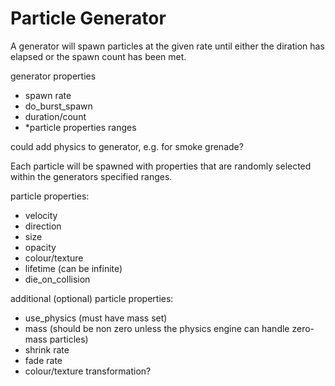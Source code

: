 # Particle Generator

A generator will spawn particles at the given rate until either the diration
has elapsed or the spawn count has been met.

generator properties
- spawn rate
- do_burst_spawn
- duration/count
- \*particle properties ranges

could add physics to generator, e.g. for smoke grenade?

Each particle will be spawned with properties that are randomly selected within
the generators specified ranges.

particle properties:
- velocity
- direction
- size
- opacity
- colour/texture
- lifetime (can be infinite)
- die_on_collision

additional (optional) particle properties:
- use_physics (must have mass set)
- mass (should be non zero unless the physics engine can handle zero-mass particles)
- shrink rate
- fade rate
- colour/texture transformation?

